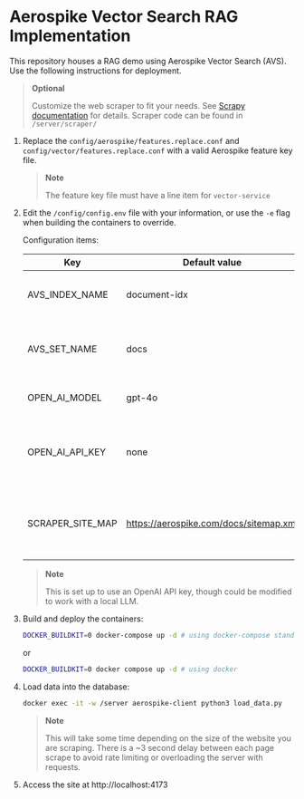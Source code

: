 # Aerospike Vector Search RAG Implementation

This repository houses a RAG demo using Aerospike Vector Search (AVS). Use the following instructions for deployment.

>**Optional** 
>
>Customize the web scraper to fit your needs. See [Scrapy documentation](https://docs.scrapy.org/en/latest/) for details. Scraper code can be found in `/server/scraper/`

1. Replace the `config/aerospike/features.replace.conf` and `config/vector/features.replace.conf` with a valid Aerospike feature key file.
    >**Note**
    >
    >The feature key file must have a line item for `vector-service`
2. Edit the `/config/config.env` file with your information, or use the `-e` flag when building the containers to override.
   
   Configuration items:

   | Key              | Default value                          | Description                                                 |
   |------------------|----------------------------------------|-------------------------------------------------------------|
   | AVS_INDEX_NAME   | document-idx                           | Name of AVS index for vector search                         | 
   | AVS_SET_NAME     | docs                                   | Name of the set to store the document records               |
   | OPEN_AI_MODEL    | gpt-4o                                 | OpenAI model to use for LLM                                 |
   | OPEN_AI_API_KEY  | none                                   | Your OpenAI API key (Required for OpenAI usage)             |
   | SCRAPER_SITE_MAP | https://aerospike.com/docs/sitemap.xml | Sitemap to use in scraping for vector embeddings and search | 

    >**Note**
    >
    >This is set up to use an OpenAI API key, though could be modified to work with a local LLM.
3. Build and deploy the containers:
    ```bash
    DOCKER_BUILDKIT=0 docker-compose up -d # using docker-compose standalone
    ```
    or
    ```bash
    DOCKER_BUILDKIT=0 docker compose up -d # using docker 
    ``` 
4. Load data into the database:
    ```bash
    docker exec -it -w /server aerospike-client python3 load_data.py
    ```
    >**Note**
    >
    >This will take some time depending on the size of the website you are scraping. There is a ~3 second delay between each page scrape to avoid rate limiting or overloading the server with requests.
5. Access the site at http://localhost:4173
